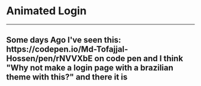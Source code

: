 <h1>Animated Login</h1>
<hr/>
<h2>Some days Ago I've seen this: https://codepen.io/Md-Tofajjal-Hossen/pen/rNVVXbE on code pen and I think "Why not make a login page with a brazilian theme with this?" and there it is </h2>
